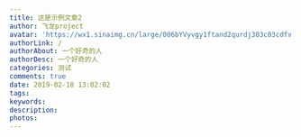 ```yaml
---
title: 这是示例文章2
author: 飞龙project
avatar: 'https://wx1.sinaimg.cn/large/006bYVyvgy1ftand2qurdj303c03cdfv.jpg'
authorLink: /
authorAbout: 一个好奇的人
authorDesc: 一个好奇的人
categories: 测试
comments: true
date: 2019-02-18 13:02:02
tags:
keywords:
description:
photos:
---
```


